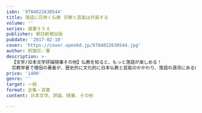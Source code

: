 ```yaml
---
isbn: '9784022630544'
title: 落語に花咲く仏教 宗教と芸能は共振する
volume: ''
series: 選書９５４
publisher: 朝日新聞出版
pubdate: '2017-02-10'
cover: 'https://cover.openbd.jp/9784022630544.jpg'
author: 釈徹宗／著
description: >-
  【文学/日本文学評論随筆その他】仏教を知ると、もっと落語が楽しめる！
  宗教学者で僧侶の著者が、歴史的に文化的に日本仏教と芸能のかかわり、落語の源流にある仏教の説教、宗派仏教と落語の演目を読み解く力作。「蒟蒻問答」「寿限無」「宗論」など人気の噺の理解が深まる。
price: '1400'
genre: ''
target: 一般
format: 全集・双書
content: 日本文学、評論、随筆、その他

---
```

